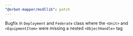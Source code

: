 ```yaml
---
"@orbat-mapper/msdllib": patch
---
```


Bugfix in `Deployment` and `Federate` class where the `<Unit>` and `<EquipmentItem>` were missing a nested `<ObjectHandle>` tag
